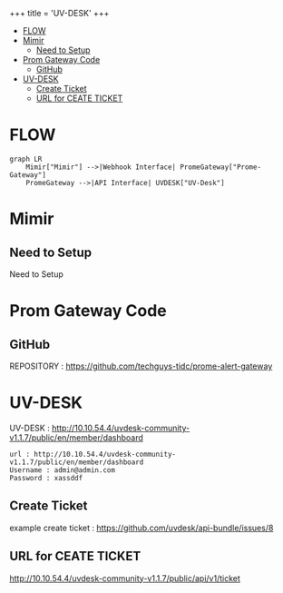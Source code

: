 +++
title = 'UV-DESK'
+++
- [FLOW](#flow)
- [Mimir](#mimir)
  - [Need to Setup](#need-to-setup)
- [Prom Gateway Code](#prom-gateway-code)
  - [GitHub](#github)
- [UV-DESK](#uv-desk)
  - [Create Ticket](#create-ticket)
  - [URL for CEATE TICKET](#url-for-ceate-ticket)

#  FLOW

```mermaid
graph LR
    Mimir["Mimir"] -->|Webhook Interface| PromeGateway["Prome-Gateway"]
    PromeGateway -->|API Interface| UVDESK["UV-Desk"]
```


# Mimir

## Need to Setup

Need to Setup


# Prom Gateway Code

## GitHub

REPOSITORY : https://github.com/techguys-tidc/prome-alert-gateway

# UV-DESK

UV-DESK : http://10.10.54.4/uvdesk-community-v1.1.7/public/en/member/dashboard

```shell
url : http://10.10.54.4/uvdesk-community-v1.1.7/public/en/member/dashboard
Username : admin@admin.com
Password : xassddf
```

## Create Ticket

example create ticket : https://github.com/uvdesk/api-bundle/issues/8


## URL for CEATE TICKET
http://10.10.54.4/uvdesk-community-v1.1.7/public/api/v1/ticket